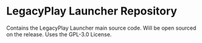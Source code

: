 # LegacyPlay Launcher Repository
Contains the LegacyPlay Launcher main source code. Will be open sourced on the release. Uses the GPL-3.0 License.